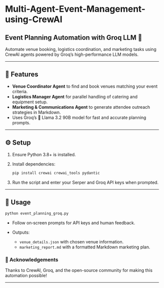 # Multi-Agent-Event-Management-using-CrewAI

## Event Planning Automation with Groq LLM 🚀 

Automate venue booking, logistics coordination, and marketing tasks using CrewAI agents powered by Groq’s high-performance LLM models. 

---

## 🔧 Features 

* **Venue Coordinator Agent** to find and book venues matching your event criteria. 
* **Logistics Manager Agent** for parallel handling of catering and equipment setup. 
* **Marketing & Communications Agent** to generate attendee outreach strategies in Markdown. 
* Uses Groq’s 🦙 Llama 3.2 90B model for fast and accurate planning prompts. 

---

## ⚙️ Setup 

1. Ensure Python 3.8+ is installed. 
2. Install dependencies:

   ```bash
   pip install crewai crewai_tools pydantic
   ```

   
3. Run the script and enter your Serper and Groq API keys when prompted. 

---

## 📖 Usage 

```bash
python event_planning_groq.py
```

* Follow on‑screen prompts for API keys and human feedback. 
* Outputs:

  * `venue_details.json` with chosen venue information.
  * `marketing_report.md` with a formatted Markdown marketing plan. 

### 🎉 Acknowledgements 

Thanks to CrewAI, Groq, and the open-source community for making this automation possible! 

---

